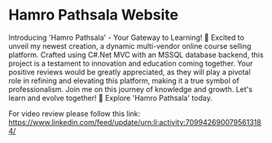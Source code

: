# Hamro Pathsala Website
Introducing 'Hamro Pathsala' - Your Gateway to Learning! 🌟 Excited to unveil my newest creation, a dynamic multi-vendor online course selling platform. Crafted using C#.Net MVC with an MSSQL database backend, this project is a testament to innovation and education coming together.
Your positive reviews would be greatly appreciated, as they will play a pivotal role in refining and elevating this platform, making it a true symbol of professionalism. Join me on this journey of knowledge and growth. Let's learn and evolve together! 🚀 Explore 'Hamro Pathsala' today.

For video review please follow this link: https://www.linkedin.com/feed/update/urn:li:activity:7099426900795613184/
